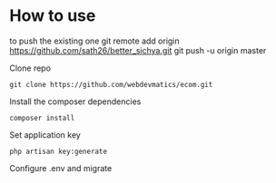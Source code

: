 # How to use
to push the existing one
git remote add origin https://github.com/sath26/better_sichya.git
git push -u origin master

Clone repo

	git clone https://github.com/webdevmatics/ecom.git
Install the composer dependencies

	composer install
Set application key

	php artisan key:generate        
Configure .env and migrate
